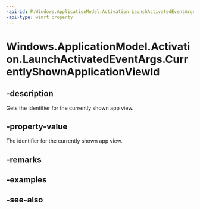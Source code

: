 ----api-id: P:Windows.ApplicationModel.Activation.LaunchActivatedEventArgs.CurrentlyShownApplicationViewId
-api-type: winrt property
---<!-- Property syntaxpublic int CurrentlyShownApplicationViewId { get; }--># Windows.ApplicationModel.Activation.LaunchActivatedEventArgs.CurrentlyShownApplicationViewId## -descriptionGets the identifier for the currently shown app view.## -property-valueThe identifier for the currently shown app view.## -remarks## -examples## -see-also